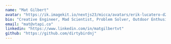```yaml
---
name: "Mat Gilbert"
avatar: "https://ik.imagekit.io/nextjs23/micca/avatars/erik-lucatero-d2MSDujJl2g-unsplash.jpg"
bio: "Creative Engineer, Mad Scientist, Problem Solver, Outdoor Enthusiast. Lover of life and the pursuit of helping others."
email: "mat@vtapi.co"
linkedin: "https://www.linkedin.com/in/matgilbertvt"
github: "https://github.com/dirtybirdnj"
---
```

